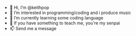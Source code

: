 - 👋 Hi, I’m @keithpop
- 👀 I’m interested in programming/coding and i produce music
- 🌱 I’m currently learning some coding language
- 💞️ If you have something to teach me, you're my senpai
- 📫 Send me a message

<!---
keithpop/keithpop is a ✨ special ✨ repository because its `README.md` (this file) appears on your GitHub profile.
You can click the Preview link to take a look at your changes.
--->
